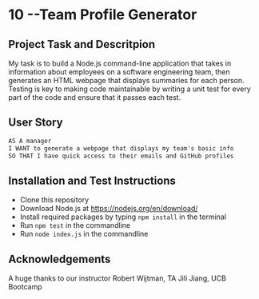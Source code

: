 # 10 --Team Profile Generator

## Project Task and Descritpion

My task is to build a Node.js command-line application that takes in information about employees on a software engineering team, then generates an HTML webpage that displays summaries for each person. Testing is key to making code maintainable by writing a unit test for every part of the code and ensure that it passes each test.

## User Story

```md
AS A manager
I WANT to generate a webpage that displays my team's basic info
SO THAT I have quick access to their emails and GitHub profiles
```



## Installation and Test Instructions

 * Clone this repository
 * Download Node.js at https://nodejs.org/en/download/
 * Install required packages by typing `npm install` in the terminal 
 * Run `npm test` in the commandline
 * Run `node index.js` in the commandline
 
## Acknowledgements
A huge thanks to our instructor Robert Wijtman, TA Jili Jiang, UCB Bootcamp
 


